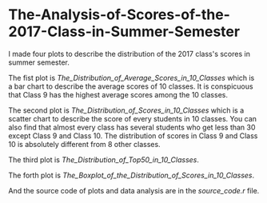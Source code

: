 # The-Analysis-of-Scores-of-the-2017-Class-in-Summer-Semester

I made four plots to describe the distribution of the 2017 class's scores in summer semester.

The fist plot is *The_Distribution_of_Average_Scores_in_10_Classes* which is a bar chart to describe the average scores of 10 classes. It is conspicuous that Class 9 has the highest average scores among the 10 classes.

The second plot is *The_Distribution_of_Scores_in_10_Classes* which is a scatter chart to describe the score of every students in 10 classes. You can also find that almost every class has several students who get less than 30 except Class 9 and Class 10. The distribution of scores in Class 9 and Class 10 is absolutely different from 8 other classes.

The third plot is *The_Distribution_of_Top50_in_10_Classes*.

The forth plot is *The_Boxplot_of_the_Distribution_of_Scores_in_10_Classes*.

And the source code of plots and data analysis are in the *source_code.r* file.
